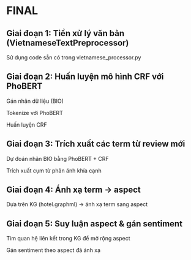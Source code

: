 # FINAL

## Giai đoạn 1: Tiền xử lý văn bản (VietnameseTextPreprocessor)
Sử dụng code sẵn có trong vietnamese_processor.py 

## Giai đoạn 2: Huấn luyện mô hình CRF với PhoBERT
Gán nhãn dữ liệu (BIO)

Tokenize với PhoBERT

Huấn luyện CRF

## Giai đoạn 3: Trích xuất các term từ review mới
Dự đoán nhãn BIO bằng PhoBERT + CRF

Trích xuất cụm từ phản ánh khía cạnh

## Giai đoạn 4: Ánh xạ term → aspect
Dựa trên KG (hotel.graphml) → ánh xạ term sang aspect

## Giai đoạn 5: Suy luận aspect & gán sentiment
Tìm quan hệ liên kết trong KG để mở rộng aspect

Gán sentiment theo aspect đã ánh xạ